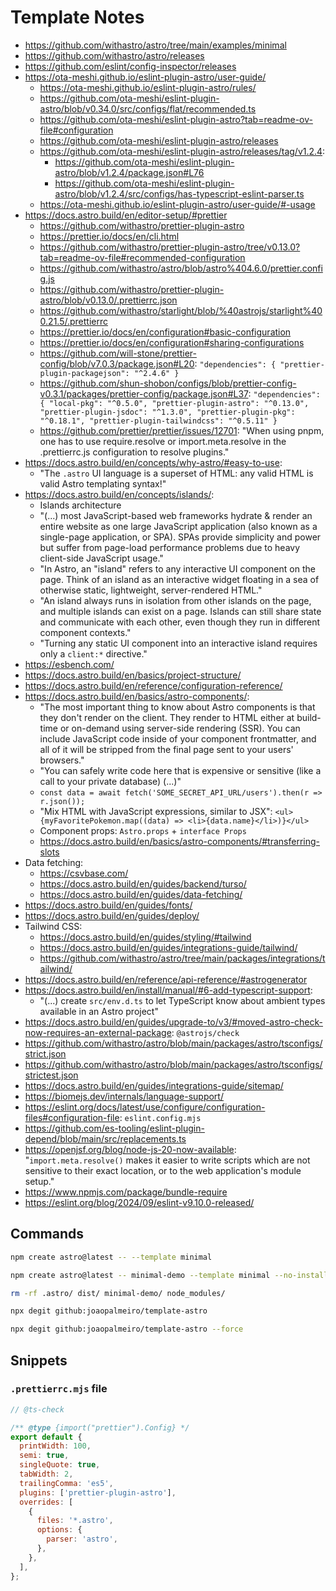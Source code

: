 # Template Notes

- https://github.com/withastro/astro/tree/main/examples/minimal
- https://github.com/withastro/astro/releases
- https://github.com/eslint/config-inspector/releases
- https://ota-meshi.github.io/eslint-plugin-astro/user-guide/
  - https://ota-meshi.github.io/eslint-plugin-astro/rules/
  - https://github.com/ota-meshi/eslint-plugin-astro/blob/v0.34.0/src/configs/flat/recommended.ts
  - https://github.com/ota-meshi/eslint-plugin-astro?tab=readme-ov-file#configuration
  - https://github.com/ota-meshi/eslint-plugin-astro/releases
  - https://github.com/ota-meshi/eslint-plugin-astro/releases/tag/v1.2.4:
    - https://github.com/ota-meshi/eslint-plugin-astro/blob/v1.2.4/package.json#L76
    - https://github.com/ota-meshi/eslint-plugin-astro/blob/v1.2.4/src/configs/has-typescript-eslint-parser.ts
  - https://ota-meshi.github.io/eslint-plugin-astro/user-guide/#-usage
- https://docs.astro.build/en/editor-setup/#prettier
  - https://github.com/withastro/prettier-plugin-astro
  - https://prettier.io/docs/en/cli.html
  - https://github.com/withastro/prettier-plugin-astro/tree/v0.13.0?tab=readme-ov-file#recommended-configuration
  - https://github.com/withastro/astro/blob/astro%404.6.0/prettier.config.js
  - https://github.com/withastro/prettier-plugin-astro/blob/v0.13.0/.prettierrc.json
  - https://github.com/withastro/starlight/blob/%40astrojs/starlight%400.21.5/.prettierrc
  - https://prettier.io/docs/en/configuration#basic-configuration
  - https://prettier.io/docs/en/configuration#sharing-configurations
  - https://github.com/will-stone/prettier-config/blob/v7.0.3/package.json#L20: `"dependencies": { "prettier-plugin-packagejson": "^2.4.6" }`
  - https://github.com/shun-shobon/configs/blob/prettier-config-v0.3.1/packages/prettier-config/package.json#L37: `"dependencies": { "local-pkg": "^0.5.0", "prettier-plugin-astro": "^0.13.0", "prettier-plugin-jsdoc": "^1.3.0", "prettier-plugin-pkg": "^0.18.1", "prettier-plugin-tailwindcss": "^0.5.11" }`
  - https://github.com/prettier/prettier/issues/12701: "When using pnpm, one has to use require.resolve or import.meta.resolve in the .prettierrc.js configuration to resolve plugins."
- https://docs.astro.build/en/concepts/why-astro/#easy-to-use:
  - "The `.astro` UI language is a superset of HTML: any valid HTML is valid Astro templating syntax!"
- https://docs.astro.build/en/concepts/islands/:
  - Islands architecture
  - "(...) most JavaScript-based web frameworks hydrate & render an entire website as one large JavaScript application (also known as a single-page application, or SPA). SPAs provide simplicity and power but suffer from page-load performance problems due to heavy client-side JavaScript usage."
  - "In Astro, an "island" refers to any interactive UI component on the page. Think of an island as an interactive widget floating in a sea of otherwise static, lightweight, server-rendered HTML."
  - "An island always runs in isolation from other islands on the page, and multiple islands can exist on a page. Islands can still share state and communicate with each other, even though they run in different component contexts."
  - "Turning any static UI component into an interactive island requires only a `client:*` directive."
- https://esbench.com/
- https://docs.astro.build/en/basics/project-structure/
- https://docs.astro.build/en/reference/configuration-reference/
- https://docs.astro.build/en/basics/astro-components/:
  - "The most important thing to know about Astro components is that they don't render on the client. They render to HTML either at build-time or on-demand using server-side rendering (SSR). You can include JavaScript code inside of your component frontmatter, and all of it will be stripped from the final page sent to your users' browsers."
  - "You can safely write code here that is expensive or sensitive (like a call to your private database) (...)"
  - `const data = await fetch('SOME_SECRET_API_URL/users').then(r => r.json());`
  - "Mix HTML with JavaScript expressions, similar to JSX": `<ul>{myFavoritePokemon.map((data) => <li>{data.name}</li>)}</ul>`
  - Component props: `Astro.props` + `interface Props`
  - https://docs.astro.build/en/basics/astro-components/#transferring-slots
- Data fetching:
  - https://csvbase.com/
  - https://docs.astro.build/en/guides/backend/turso/
  - https://docs.astro.build/en/guides/data-fetching/
- https://docs.astro.build/en/guides/fonts/
- https://docs.astro.build/en/guides/deploy/
- Tailwind CSS:
  - https://docs.astro.build/en/guides/styling/#tailwind
  - https://docs.astro.build/en/guides/integrations-guide/tailwind/
  - https://github.com/withastro/astro/tree/main/packages/integrations/tailwind/
- https://docs.astro.build/en/reference/api-reference/#astrogenerator
- https://docs.astro.build/en/install/manual/#6-add-typescript-support:
  - "(...) create `src/env.d.ts` to let TypeScript know about ambient types available in an Astro project"
- https://docs.astro.build/en/guides/upgrade-to/v3/#moved-astro-check-now-requires-an-external-package: `@astrojs/check`
- https://github.com/withastro/astro/blob/main/packages/astro/tsconfigs/strict.json
- https://github.com/withastro/astro/blob/main/packages/astro/tsconfigs/strictest.json
- https://docs.astro.build/en/guides/integrations-guide/sitemap/
- https://biomejs.dev/internals/language-support/
- https://eslint.org/docs/latest/use/configure/configuration-files#configuration-file: `eslint.config.mjs`
- https://github.com/es-tooling/eslint-plugin-depend/blob/main/src/replacements.ts
- https://openjsf.org/blog/node-js-20-now-available: "`import.meta.resolve()` makes it easier to write scripts which are not sensitive to their exact location, or to the web application's module setup."
- https://www.npmjs.com/package/bundle-require
- https://eslint.org/blog/2024/09/eslint-v9.10.0-released/

## Commands

```bash
npm create astro@latest -- --template minimal
```

```bash
npm create astro@latest -- minimal-demo --template minimal --no-install --no-git --typescript strictest
```

```bash
rm -rf .astro/ dist/ minimal-demo/ node_modules/
```

```bash
npx degit github:joaopalmeiro/template-astro
```

```bash
npx degit github:joaopalmeiro/template-astro --force
```

## Snippets

### `.prettierrc.mjs` file

```js
// @ts-check

/** @type {import("prettier").Config} */
export default {
  printWidth: 100,
  semi: true,
  singleQuote: true,
  tabWidth: 2,
  trailingComma: 'es5',
  plugins: ['prettier-plugin-astro'],
  overrides: [
    {
      files: '*.astro',
      options: {
        parser: 'astro',
      },
    },
  ],
};
```
